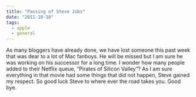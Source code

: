 ```yaml
---
title: "Passing of Steve Jobs"
date: "2011-10-10"
tags:
  - apple
  - general
---
```


As many bloggers have already done, we have lost someone this past week that was dear to a lot of Mac fanboys. He will be missed but I am sure he was working on his successor for a long time. I wonder how many people added to their Netflix queue, “Pirates of Silicon Valley”? As I am sure everything in that movie had some things that did not happen, Steve gained my respect. So good luck Steve to where ever the road takes you. Good bye.
